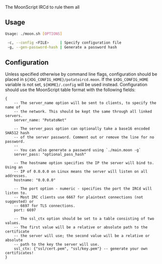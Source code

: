The MoonScript IRCd to rule them all

## Usage

```sh
Usage: ./moon.sh [OPTIONS]

 -c, --config <FILE>     | Specify configuration file
 -g, --gen-password-hash | Generate a password hash
```

## Configuration

Unless specified otherwise by command line flags, configuration should be
placed in `${XDG_CONFIG_HOME}/potatoircd.moon`. If the `$XDG_CONFIG_HOME`
variable is not set, `${HOME}/.config` will be used instead. Configuration
should use the MoonScript table format with the following fields:

```moon
{
	-- The server_name option will be sent to clients, to specify the name of
	-- the network. This should be kept the same through all linked servers.
	server_name: "PotatoNet"

	-- The server_pass option can optionally take a base16 encoded SHA512 hash
	-- of the server password. Comment out or remove the line for no password.
	--
	-- You can also generate a password using `./main.moon -g`
	server_pass: "optional_pass_hash"

	-- The hostname option specifies the IP the server will bind to. Using an
	-- IP of 0.0.0.0 on Linux means the server will listen on all addresses.
	hostname: "0.0.0.0"

	-- The port option - numeric - specifies the port the IRCd will listen to.
	-- Most IRC clients use 6667 for plaintext connections (not suggested) or
	-- 6697 for TLS connections.
	port: 6697

	-- The ssl_ctx option should be set to a table consisting of two values.
	-- The first value will be a relative or absolute path to the certificate
	-- the server will use; the second value will be a relative or absolute
	-- path to the key the server will use.
	ssl_ctx: {"ssl/cert.pem", "ssl/key.pem"} -- generate your own certificates!
}
```
